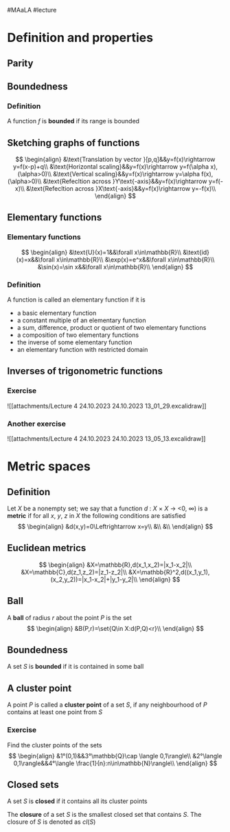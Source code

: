 #MAaLA #lecture 

# Definition and properties
## Parity

## Boundedness
### Definition
A function *f* is **bounded** if its range is bounded

## Sketching graphs of functions
$$
\begin{align}
	&\text{Translation by vector }[p,q]&&y=f(x)\rightarrow y=f(x-p)+q\\
	&\text{Horizontal scaling}&&y=f(x)\rightarrow y=f(\alpha x),(\alpha>0)\\
	&\text{Vertical scaling}&&y=f(x)\rightarrow y=\alpha f(x),(\alpha>0)\\
	&\text{Refecltion across }Y\text{-axis}&&y=f(x)\rightarrow y=f(-x)\\
	&\text{Refecltion across }X\text{-axis}&&y=f(x)\rightarrow y=-f(x)\\
\end{align}
$$

## Elementary functions
### Elementary functions
$$
\begin{align}
	&\text{U}(x)=1&&\forall x\in\mathbb{R}\\
	&\text{id}(x)=x&&\forall x\in\mathbb{R}\\
	&\exp(x)=e^x&&\forall x\in\mathbb{R}\\
	&\sin(x)=\sin x&&\forall x\in\mathbb{R}\\
\end{align}
$$

### Definition
A function is called an elementary function if it is
- a basic elementary function
- a constant multiple of an elementary function
- a sum, difference, product or quotient of two elementary functions
- a composition of two elementary functions
- the inverse of some elementary function
- an elementary function with restricted domain

## Inverses of trigonometric functions
### Exercise
![[attachments/Lecture 4 24.10.2023 24.10.2023 13_01_29.excalidraw]]

### Another exercise
![[attachments/Lecture 4 24.10.2023 24.10.2023 13_05_13.excalidraw]]

# Metric spaces
## Definition
Let *X* be a nonempty set; we say that a function
*d* : *X* × *X* → <0, ∞) is a **metric** if for all *x*, *y*, *z* in *X* the following conditions are satisfied
$$
\begin{align}
	&d(x,y)=0\Leftrightarrow x=y\\
	&\\
	&\\
\end{align}
$$

## Euclidean metrics
$$
\begin{align}
	&X=\mathbb{R},d(x_1,x_2)=|x_1-x_2|\\
	&X=\mathbb{C},d(z_1,z_2)=|z_1-z_2|\\
	&X=\mathbb{R}^2,d((x_1,y_1),(x_2,y_2))=|x_1-x_2|+|y_1-y_2|\\
\end{align}
$$

## Ball
A **ball** of radius *r* about the point *P* is the set
$$
\begin{align}
	&B(P,r)=\set{Q\in X:d(P,Q)<r}\\
\end{align}
$$

## Boundedness
A set *S* is **bounded** if it is contained in some ball

## A cluster point
A point *P* is called a **cluster point** of a set *S*, if any neighbourhood of *P* contains at least one point from *S*

### Exercise
Find the cluster points of the sets
$$
\begin{align}
	&1°(0,1)&&3°\mathbb{Q}\cap \langle 0,1\rangle\\
	&2°\langle 0,1\rangle&&4°\langle \frac{1}{n}:n\in\mathbb{N}\rangle\\
\end{align}
$$

## Closed sets
A set *S* is **closed** if it contains all its cluster points

The **closure** of a set *S* is the smallest closed set that contains *S*. The closure of *S* is denoted as *cl*(*S*)